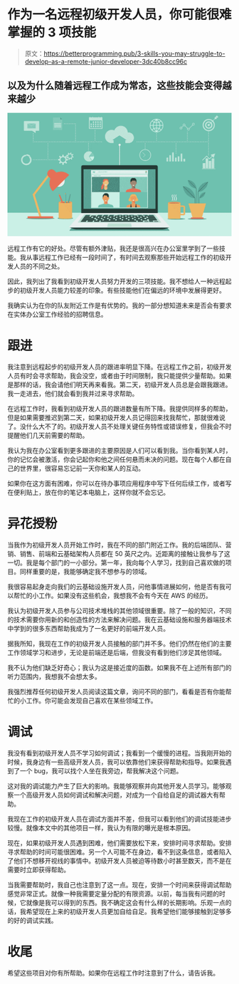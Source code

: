 # 作为一名远程初级开发人员，你可能很难掌握的 3 项技能

> 原文：<https://betterprogramming.pub/3-skills-you-may-struggle-to-develop-as-a-remote-junior-developer-3dc40b8cc96c>

## 以及为什么随着远程工作成为常态，这些技能会变得越来越少

![](img/9608385d0ea717d219ead31a27c8ae98.png)

远程工作有它的好处。尽管有额外津贴，我还是很高兴在办公室里学到了一些技能。我从事远程工作已经有一段时间了，有时间去观察那些开始远程工作的初级开发人员的不同之处。

因此，我列出了我看到初级开发人员努力开发的三项技能。我不想给人一种远程起步的初级开发人员能力较差的印象。有些技能他们在偏远的环境中发展得更好。

我确实认为在你的队友附近工作是有优势的。我的一部分想知道未来是否会有要求在实体办公室工作经验的招聘信息。

# **跟进**

我注意到远程起步的初级开发人员的跟进率明显下降。在远程工作之前，初级开发人员有时会寻求帮助，我会没空，或者由于时间限制，我只能提供少量帮助。如果是那样的话，我会请他们明天再来看我。第二天，初级开发人员总是会跟我跟进。我一走进去，他们就会看到我并过来寻求帮助。

在远程工作时，我看到初级开发人员的跟进数量有所下降。我提供同样多的帮助，但是如果需要推迟到第二天，如果初级开发人员记得回来找我帮忙，那就很难说了。没什么大不了的。初级开发人员不处理关键任务特性或错误修复，但我会不时提醒他们几天前需要的帮助。

我认为我在办公室看到更多跟进的主要原因是人们可以看到我。当你看到某人时，你的记忆会被激活，你会记起你和他之间任何悬而未决的问题。现在每个人都在自己的世界里，很容易忘记前一天你和某人的互动。

如果你在这方面有困难，你可以在待办事项应用程序中写下任何后续工作，或者写在便利贴上，放在你的笔记本电脑上，这样你就不会忘记。

# **异花授粉**

当我作为初级开发人员开始工作时，我在不同的部门附近工作。我的后端团队、营销、销售、前端和云基础架构人员都在 50 英尺之内。近距离的接触让我参与了这一切。我是每个部门的一小部分。第一年，我向每个人学习，找到自己喜欢做的项目。同样重要的是，我能够确定我不想参与的领域。

我很容易起身走向我们的云基础设施开发人员，问他事情进展如何，他是否有我可以帮忙的小工作。如果没有这些机会，我想我不会有今天在 AWS 的经历。

我认为初级开发人员参与公司技术堆栈的其他领域很重要。除了一般的知识，不同的技术需要你用新的和创造性的方法来解决问题。我在云基础设施和服务器端技术中学到的很多东西帮助我成为了一名更好的前端开发人员。

据我所知，我现在工作的初级开发人员接触的部门并不多。他们仍然在他们的主要工作领域学习和进步，无论是前端还是后端，但我没有看到他们涉足其他领域。

我不认为他们缺乏好奇心；我认为这是接近度的函数。如果我不在上述所有部门的听力范围内，我想我不会想太多。

我强烈推荐任何初级开发人员阅读这篇文章，询问不同的部门，看看是否有你能帮忙的小工作。你可能会发现自己喜欢在某些领域工作。

# **调试**

我没有看到初级开发人员不学习如何调试；我看到一个缓慢的进程。当我刚开始的时候，我身边有一些高级开发人员，我可以依靠他们来获得帮助和指导。如果我遇到了一个 bug，我可以找个人坐在我旁边，帮我解决这个问题。

这对我的调试能力产生了巨大的影响。我能够观察并向其他开发人员学习。能够观察一个高级开发人员如何调试和解决问题，对成为一个自给自足的调试器大有帮助。

我现在工作的初级开发人员在调试方面并不差，但我可以看到他们的调试技能进步较慢。就像本文中的其他项目一样，我认为有限的曝光是根本原因。

现在，如果初级开发人员遇到困难，他们需要放松下来，安排时间寻求帮助。安排寻求帮助的时间可能很困难。另一个人可能不在身边，看不到这条信息，或者陷入了他们不想移开视线的事情中。初级开发人员被迫等待数小时甚至数天，而不是在需要时立即获得帮助。

当我需要帮助时，我自己也注意到了这一点。现在，安排一个时间来获得调试帮助感觉非常正式。就像一种我需要定量分配的有限资源。以前，每当我有问题的时候，它就像是我可以得到的东西。我不确定这会有什么样的长期影响。乐观一点的话，我希望现在上来的初级开发人员更加自给自足。我希望他们能够接触到足够多的好的调试实践。

# **收尾**

希望这些项目对你有所帮助。如果你在远程工作时注意到了什么，请告诉我。